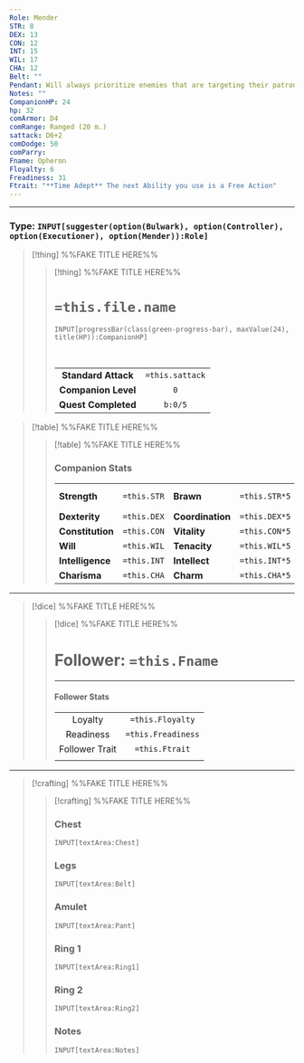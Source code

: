 ```yaml
---
Role: Mender
STR: 8
DEX: 13
CON: 12
INT: 15
WIL: 17
CHA: 12
Belt: ""
Pendant: Will always prioritize enemies that are targeting their patron. In case of doubt, determine randomly.
Notes: ""
CompanionHP: 24
hp: 32
comArmor: D4
comRange: Ranged (20 m.)
sattack: D6+2
comDodge: 50
comParry:
Fname: Opheron
Floyalty: 6
Freadiness: 31
Ftrait: "**Time Adept** The next Ability you use is a Free Action"
---
```

---
### Type: `INPUT[suggester(option(Bulwark), option(Controller), option(Executioner), option(Mender)):Role]`


>[!thing] %%FAKE TITLE HERE%%
>>[!thing] %%FAKE TITLE HERE%%
>> # `=this.file.name`
>>```meta-bind
>>INPUT[progressBar(class(green-progress-bar), maxValue(24), title(HP)):CompanionHP]
>>```
>>
>>&nbsp;
>>
>>||  |
>>| :-: | :-: |
>>|**Standard Attack**|`=this.sattack`|
>>| **Companion Level** | `0`   |
>>|**Quest Completed**|`b:0/5`|





>[!table] %%FAKE TITLE HERE%%
>>[!table] %%FAKE TITLE HERE%%
>>### Companion Stats
>>|    |   |         |   |  |     |
>>| ---------------- |:---:| ---------------- |:---:|:--------------:|:-----:|
>>| **Strength**     | `=this.STR`  | **Brawn**        | `=this.STR*5`  | **Max Health** |   `=this.hp`   |
>>| **Dexterity**    | `=this.DEX`  | **Coordination** | `=this.DEX*5`  |   **Armor**    |  `=this.comArmor`   |
>>| **Constitution** | `=this.CON`  | **Vitality**     | `=this.CON*5`  |   **Dodge**    |  `=this.comDodge`   |
>>| **Will**         | `=this.WIL`  | **Tenacity**     | `=this.WIL*5`   |   **Range**    | `=this.comRange` |
>>| **Intelligence** | `=this.INT`  | **Intellect**    | `=this.INT*5`  |   **Parry**    |  `=this.comParry`  |
>>| **Charisma**     | `=this.CHA`  | **Charm**        | `=this.CHA*5` |                |       |

---

>[!dice] %%FAKE TITLE HERE%%
>>[!dice] %%FAKE TITLE HERE%%
>># Follower: `=this.Fname`
>>---
>>
>>#### Follower Stats
>>| |    |
>>| :-: | :-: |
>>|Loyalty|`=this.Floyalty`|
>>| Readiness | `=this.Freadiness` |
>>| Follower Trait | `=this.Ftrait` |
>>| | |

---

>[!crafting] %%FAKE TITLE HERE%%
>>[!crafting] %%FAKE TITLE HERE%%
>>### Chest
>>`INPUT[textArea:Chest]`
>>### Legs
>>`INPUT[textArea:Belt]`
>>### Amulet 
>>`INPUT[textArea:Pant]`
>>### Ring 1
>>`INPUT[textArea:Ring1]`
>>### Ring 2
>>`INPUT[textArea:Ring2]`
>>### Notes
>>`INPUT[textArea:Notes]`
